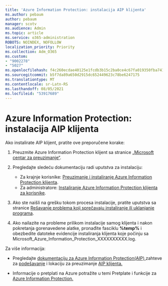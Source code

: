 ```yaml
---
title: 'Azure Information Protection: instalacija AIP klijenta'
ms.author: pebaum
author: pebaum
manager: scotv
ms.audience: Admin
ms.topic: article
ms.service: o365-administration
ROBOTS: NOINDEX, NOFOLLOW
localization_priority: Priority
ms.collection: Adm_O365
ms.custom:
- "9002278"
- "5027"
ms.openlocfilehash: f4c260ecdae40125e1fcdb3b15c2ba0ce4c67fa019350fba7413d9db9b53d070
ms.sourcegitcommit: b5f7da89a650d2915dc652449623c78be6247175
ms.translationtype: MT
ms.contentlocale: sr-Latn-RS
ms.lasthandoff: 08/05/2021
ms.locfileid: "53917689"
---
```

# <a name="azure-information-protection-aip-client-installation"></a>Azure Information Protection: instalacija AIP klijenta

Ako instalirate AIP klijent, pratite ove preporučene korake:

1. Preuzmite Azure Information Protection klijent sa stranice [„Microsoft centar za preuzimanje“](https://www.microsoft.com/download/details.aspx?id=53018).

2. Pregledajte sledeću dokumentaciju radi uputstva za instalaciju:

    - Za krajnje korisnike: [Preuzimanje i instaliranje Azure Information Protection klijenta](https://docs.microsoft.com/azure/information-protection/rms-client/install-client-app).
    - Za administratore: [Instaliranje Azure Information Protection klijenta za korisnike](https://docs.microsoft.com/azure/information-protection/rms-client/client-admin-guide-install).

3. Ako ste naišli na grešku tokom procesa instalacije, pratite uputstva sa stranice [Rešavanje problema koji sprečavaju instaliranje ili uklanjanje programa](https://support.microsoft.com/help/17588/windows-fix-problems-that-block-programs-being-installed-or-removed).

4. Ako nailazite na probleme prilikom instalacije samog klijenta i nakon pokretanja gorenavedene alatke, pronađite fasciklu **%temp%** i obezbedite datoteke evidencije instaliranja klijenta koje počinju sa Microsoft_Azure_Information_Protection_XXXXXXXXXX.log.

Za više informacija:

- Pregledajte [dokumentaciju za Azure Information Protection(AIP),](https://docs.microsoft.com/azure/information-protection/what-is-information-protection)zahteve za [podešavanje](https://docs.microsoft.com/azure/information-protection/get-started/requirements) i lokaciju za preuzimanje [AIP klijenta.](https://www.microsoft.com/download/details.aspx?id=53018)

- Informacije o pretplati na Azure potražite u temi Pretplate i funkcije za [Azure Information Protection.](https://azure.microsoft.com/pricing/details/information-protection)

